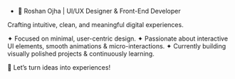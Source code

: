 - 🎨 Roshan Ojha | UI/UX Designer & Front-End Developer

Crafting intuitive, clean, and meaningful digital experiences.

✦ Focused on minimal, user-centric design.
✦ Passionate about interactive UI elements, smooth animations & micro-interactions.
✦ Currently building visually polished projects & continuously learning.

🚀 Let’s turn ideas into experiences!
<!---
Rossojha/Rossojha is a ✨ special ✨ repository because its `README.md` (this file) appears on your GitHub profile.
You can click the Preview link to take a look at your changes.
--->
